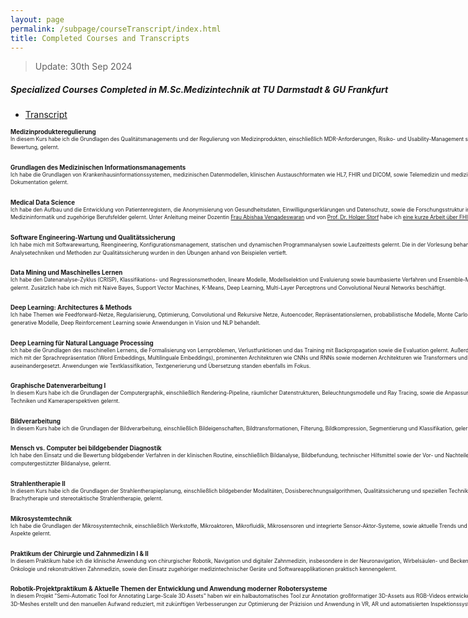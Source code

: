 ```yaml
---
layout: page
permalink: /subpage/courseTranscript/index.html
title: Completed Courses and Transcripts
---
```

> Update: 30th Sep 2024

<h5 style="white-space: nowrap;">Specialized Courses Completed in M.Sc.Medizintechnik at TU Darmstadt & GU Frankfurt</h5>

- [Transcript](http://zkManuel0123.github.io/file/Leistungsspiegel.pdf)

<dl>
  <dt style="margin-left: 0;white-space: nowrap; font-weight: bold; font-size: 0.7em;">Medizinprodukteregulierung</dt>
  <dd style="margin-left: 0; margin-bottom: 20px; max-width: 800px;">
    <div style="font-size: 0.6em; line-height: 1.5;">
      <span style="display: block; width: 800px;">In diesem Kurs habe ich die Grundlagen des Qualitätsmanagements und der Regulierung von Medizinprodukten, einschließlich MDR-Anforderungen, Risiko- und Usability-Management sowie klinischer Bewertung, gelernt.</span>
    </div>
  </dd>

  <dt style="margin-left: 0;white-space: nowrap; font-weight: bold; font-size: 0.7em;">Grundlagen des Medizinischen Informationsmanagements</dt>
  <dd style="margin-left: 0; margin-bottom: 20px; max-width: 800px;">
    <div style="font-size: 0.6em; line-height: 1.5;">
      <span style="display: block; width: 800px;">Ich habe die Grundlagen von Krankenhausinformationssystemen, medizinischen Datenmodellen, klinischen Austauschformaten wie HL7, FHIR und DICOM, sowie Telemedizin und medizinischer Dokumentation gelernt.</span>
    </div>   
  </dd>

  <dt style="margin-left: 0;white-space: nowrap; font-weight: bold; font-size: 0.7em;">Medical Data Science</dt>
  <dd style="margin-left: 0; margin-bottom: 20px; max-width: 800px;">
    <div style="font-size: 0.6em; line-height: 1.5;">
      <span style="display: block; width: 800px;">Ich habe den Aufbau und die Entwicklung von Patientenregistern, die Anonymisierung von Gesundheitsdaten, Einwilligungserklärungen und Datenschutz, sowie die Forschungsstruktur in der Medizininformatik und zugehörige Berufsfelder gelernt. Unter Anleitung meiner Dozentin <a href="https://www.linkedin.com/in/abishaa-vengadeswaran-19100a117/" target="_blank" style="text-decoration: underline;">Frau Abishaa Vengadeswaran</a> und von <a href="https://www.imi-frankfurt.de/das-team-der-mig/" target="_blank" style="text-decoration: underline;">Prof. Dr. Holger Storf</a> habe ich <a href="https://zkManuel0123.github.io/file/MedicalDataScience.pdf" target="_blank" style="text-decoration: underline;">eine kurze Arbeit über FHIR</a> verfasst.</span>
    </div>
  </dd>

  <dt style="margin-left: 0;white-space: nowrap; font-weight: bold; font-size: 0.7em;">Software Engineering-Wartung und Qualitätssicherung</dt>
  <dd style="margin-left: 0; margin-bottom: 20px; max-width: 800px;">
    <div style="font-size: 0.6em; line-height: 1.5;">
      <span style="display: block; width: 800px;">Ich habe mich mit Softwarewartung, Reengineering, Konfigurationsmanagement, statischen und dynamischen Programmanalysen sowie Laufzeittests gelernt. Die in der Vorlesung behandelten Analysetechniken und Methoden zur Qualitätssicherung wurden in den Übungen anhand von Beispielen vertieft.</span>
    </div>
  </dd>

  <dt style="margin-left: 0;white-space: nowrap; font-weight: bold; font-size: 0.7em;">Data Mining und Maschinelles Lernen</dt>
  <dd style="margin-left: 0; margin-bottom: 20px; max-width: 800px;">
    <div style="font-size: 0.6em; line-height: 1.5;">
      <span style="display: block; width: 800px;">Ich habe den Datenanalyse-Zyklus (CRISP), Klassifikations- und Regressionsmethoden, lineare Modelle, Modellselektion und Evaluierung sowie baumbasierte Verfahren und Ensemble-Methoden gelernt. Zusätzlich habe ich mich mit Naive Bayes, Support Vector Machines, K-Means, Deep Learning, Multi-Layer Perceptrons und Convolutional Neural Networks beschäftigt.</span>
    </div>
  </dd>

  <dt style="margin-left: 0;white-space: nowrap; font-weight: bold; font-size: 0.7em;">Deep Learning: Architectures & Methods</dt>
  <dd style="margin-left: 0; margin-bottom: 20px; max-width: 800px;">
    <div style="font-size: 0.6em; line-height: 1.5;">
      <span style="display: block; width: 800px;">Ich habe Themen wie Feedforward-Netze, Regularisierung, Optimierung, Convolutional und Rekursive Netze, Autoencoder, Repräsentationslernen, probabilistische Modelle, Monte Carlo Methoden, generative Modelle, Deep Reinforcement Learning sowie Anwendungen in Vision und NLP behandelt.</span>
    </div>
  </dd>

  <dt style="margin-left: 0;white-space: nowrap; font-weight: bold; font-size: 0.7em;">Deep Learning für Natural Language Processing</dt>
  <dd style="margin-left: 0; margin-bottom: 20px; max-width: 800px;">
    <div style="font-size: 0.6em; line-height: 1.5;">
      <span style="display: block; width: 800px;">Ich habe die Grundlagen des maschinellen Lernens, die Formalisierung von Lernproblemen, Verlustfunktionen und das Training mit Backpropagation sowie die Evaluation gelernt. Außerdem habe ich mich mit der Sprachrepräsentation (Word Embeddings, Multilinguale Embeddings), prominenten Architekturen wie CNNs und RNNs sowie modernen Architekturen wie Transformers und BERT auseinandergesetzt. Anwendungen wie Textklassifikation, Textgenerierung und Übersetzung standen ebenfalls im Fokus.</span>
    </div>   
  </dd>

  <dt style="margin-left: 0;white-space: nowrap; font-weight: bold; font-size: 0.7em;">Graphische Datenverarbeitung I</dt>
  <dd style="margin-left: 0; margin-bottom: 20px; max-width: 800px;">
    <div style="font-size: 0.6em; line-height: 1.5;">
      <span style="display: block; width: 800px;">In diesem Kurs habe ich die Grundlagen der Computergraphik, einschließlich Rendering-Pipeline, räumlicher Datenstrukturen, Beleuchtungsmodelle und Ray Tracing, sowie die Anpassung von Shading-Techniken und Kameraperspektiven gelernt.</span>
    </div>   
  </dd>

  <dt style="margin-left: 0;white-space: nowrap; font-weight: bold; font-size: 0.7em;">Bildverarbeitung</dt>
  <dd style="margin-left: 0; margin-bottom: 20px; max-width: 800px;">
    <div style="font-size: 0.6em; line-height: 1.5;">
      <span style="display: block; width: 800px;">In diesem Kurs habe ich die Grundlagen der Bildverarbeitung, einschließlich Bildeigenschaften, Bildtransformationen, Filterung, Bildkompression, Segmentierung und Klassifikation, gelernt.</span>
    </div>   
  </dd>

  <dt style="margin-left: 0;white-space: nowrap; font-weight: bold; font-size: 0.7em;">Mensch vs. Computer bei bildgebender Diagnostik</dt>
  <dd style="margin-left: 0; margin-bottom: 20px; max-width: 800px;">
    <div style="font-size: 0.6em; line-height: 1.5;">
      <span style="display: block; width: 800px;">Ich habe den Einsatz und die Bewertung bildgebender Verfahren in der klinischen Routine, einschließlich Bildanalyse, Bildbefundung, technischer Hilfsmittel sowie der Vor- und Nachteile computergestützter Bildanalyse, gelernt.</span>
    </div>   
  </dd>

  <dt style="margin-left: 0;white-space: nowrap; font-weight: bold; font-size: 0.7em;">Strahlentherapie II</dt>
  <dd style="margin-left: 0; margin-bottom: 20px; max-width: 800px;">
    <div style="font-size: 0.6em; line-height: 1.5;">
      <span style="display: block; width: 800px;">In diesem Kurs habe ich die Grundlagen der Strahlentherapieplanung, einschließlich bildgebender Modalitäten, Dosisberechnungsalgorithmen, Qualitätssicherung und speziellen Techniken wie Brachytherapie und stereotaktische Strahlentherapie, gelernt.</span>
    </div>   
  </dd>

  <dt style="margin-left: 0;white-space: nowrap; font-weight: bold; font-size: 0.7em;">Mikrosystemtechnik</dt>
  <dd style="margin-left: 0; margin-bottom: 20px; max-width: 800px;">
    <div style="font-size: 0.6em; line-height: 1.5;">
      <span style="display: block; width: 800px;">Ich habe die Grundlagen der Mikrosystemtechnik, einschließlich Werkstoffe, Mikroaktoren, Mikrofluidik, Mikrosensoren und integrierte Sensor-Aktor-Systeme, sowie aktuelle Trends und ökonomische Aspekte gelernt.</span>
    </div>   
  </dd>

  <dt style="margin-left: 0;white-space: nowrap; font-weight: bold; font-size: 0.7em;">Praktikum der Chirurgie und Zahnmedizin I & II</dt>
  <dd style="margin-left: 0; margin-bottom: 20px; max-width: 800px;">
    <div style="font-size: 0.6em; line-height: 1.5;">
      <span style="display: block; width: 800px;">In diesem Praktikum habe ich die klinische Anwendung von chirurgischer Robotik, Navigation und digitaler Zahnmedizin, insbesondere in der Neuronavigation, Wirbelsäulen- und Beckenchirurgie, Onkologie und rekonstruktiven Zahnmedizin, sowie den Einsatz zugehöriger medizintechnischer Geräte und Softwareapplikationen praktisch kennengelernt.</span>
    </div>   
  </dd>

  <dt style="margin-left: 0; font-weight: bold; font-size: 0.7em; display: block; width: 800px;">Robotik-Projektpraktikum & Aktuelle Themen der Entwicklung und Anwendung moderner Robotersysteme</dt>
  <dd style="margin-left: 0; margin-bottom: 20px; max-width: 800px;">
    <div style="font-size: 0.6em; line-height: 1.5;">
      <span style="display: block; width: 800px;">In diesem Projekt "Semi-Automatic Tool for Annotating Large-Scale 3D Assets" haben wir ein halbautomatisches Tool zur Annotation großformatiger 3D-Assets aus RGB-Videos entwickelt, das genaue 3D-Meshes erstellt und den manuellen Aufwand reduziert, mit zukünftigen Verbesserungen zur Optimierung der Präzision und Anwendung in VR, AR und automatisierten Inspektionssystemen.</span>
    </div>   
  </dd>
</dl>